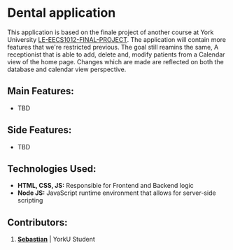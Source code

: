# Dental application

This application is based on the finale project of another course at York University 
[LE-EECS1012-FINAL-PROJECT](https://github.com/davecao2k5/LE-EECS1012-FINAL-PROJECT). The application will contain more features that we're restricted previous. The goal still reamins the same, A receptionist that is able to add, delete and, modify patients from a Calendar view of the home page. Changes which are made are reflected on both the database and calendar view perspective. 

## Main Features:

- TBD

## Side Features:

- TBD
 
## Technologies Used:
- **HTML, CSS, JS:** Responsible for Frontend and Backend logic 
- **Node JS:** JavaScript runtime environment that allows for server-side scripting

## Contributors:
1. **[Sebastian](https://github.com/SebastianMuzalewski)** | YorkU Student
